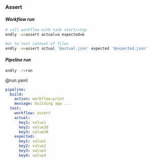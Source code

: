### Assert



#### _Workflow run_
```bash
# call workflow with task start/stop
endly -w=assert actual=a expected=b

#or to test content of files 
endly -w=assert actual '@actual.json' expected '@expected.json'
```

#### _Pipeline run_

```bash
endly -r=run
```

@run.yaml
```yaml
pipeline:
  build:
    action: workflow:print
    message: building app ...
  test:
    workflow: assert
    actual:
      key1: value1
      key2: value20
      key3: value30
    expected:
      key1: value1
      key2: value2
      key3: value3
      key4: value4     
```




